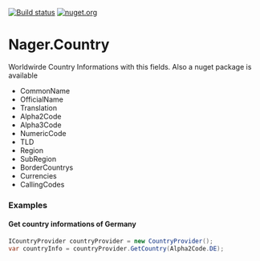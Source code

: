 [![Build status](https://ci.appveyor.com/api/projects/status/ffxy1ls4xj2cnwd8?svg=true)](https://ci.appveyor.com/project/tinohager/nager-country) [![nuget.org](https://img.shields.io/nuget/dt/nager.country.svg)](https://www.nuget.org/packages/Nager.Country/)

# Nager.Country

Worldwirde Country Informations with this fields. Also a nuget package is available

- CommonName
- OfficialName
- Translation
- Alpha2Code
- Alpha3Code
- NumericCode
- TLD
- Region
- SubRegion
- BorderCountrys
- Currencies
- CallingCodes


### Examples

#### Get country informations of Germany
```cs
ICountryProvider countryProvider = new CountryProvider();
var countryInfo = countryProvider.GetCountry(Alpha2Code.DE);
```

